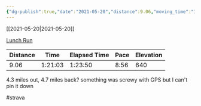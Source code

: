 ```yaml
---
{"dg-publish":true,"date":"2021-05-20","distance":9.06,"moving_time":"1:21:03","elapsed_time":"1:23:50","pace":"8:56","total_elevation_gain":640,"url":"https://www.strava.com/activities/5331703116","permalink":"/01-personal/strava/2021-05-20-lunch-run/","dgPassFrontmatter":true}
---
```



[[2021-05-20\|2021-05-20]]

[Lunch Run](https://www.strava.com/activities/5331703116)

| Distance | Time    | Elapsed Time | Pace | Elevation |
| -------- | ------- | ------------ | ---- | --------- |
| 9.06     | 1:21:03 | 1:23:50      | 8:56 | 640       |


4.3 miles out, 4.7 miles back? something was screwy with GPS but I can't pin it down

#strava
